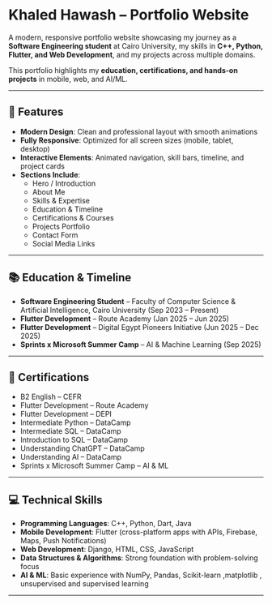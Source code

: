 # Khaled Hawash – Portfolio Website

A modern, responsive portfolio website showcasing my journey as a **Software Engineering student** at Cairo University, my skills in **C++, Python, Flutter, and Web Development**, and my projects across multiple domains.  

This portfolio highlights my **education, certifications, and hands-on projects** in mobile, web, and AI/ML.

---

## 🚀 Features

- **Modern Design**: Clean and professional layout with smooth animations  
- **Fully Responsive**: Optimized for all screen sizes (mobile, tablet, desktop)  
- **Interactive Elements**: Animated navigation, skill bars, timeline, and project cards  
- **Sections Include**:
  - Hero / Introduction  
  - About Me  
  - Skills & Expertise  
  - Education & Timeline  
  - Certifications & Courses  
  - Projects Portfolio  
  - Contact Form  
  - Social Media Links  

---

## 📚 Education & Timeline

- **Software Engineering Student** – Faculty of Computer Science & Artificial Intelligence, Cairo University (Sep 2023 – Present)  
- **Flutter Development** – Route Academy (Jan 2025 – Jun 2025)  
- **Flutter Development** – Digital Egypt Pioneers Initiative (Jun 2025 – Dec 2025)  
- **Sprints x Microsoft Summer Camp** – AI & Machine Learning (Sep 2025)  

---

## 🏅 Certifications

- B2 English – CEFR  
- Flutter Development – Route Academy  
- Flutter Development – DEPI  
- Intermediate Python – DataCamp  
- Intermediate SQL – DataCamp  
- Introduction to SQL – DataCamp  
- Understanding ChatGPT – DataCamp  
- Understanding AI – DataCamp  
- Sprints x Microsoft Summer Camp – AI & ML  

---

## 💻 Technical Skills

- **Programming Languages**: C++, Python, Dart, Java  
- **Mobile Development**: Flutter (cross-platform apps with APIs, Firebase, Maps, Push Notifications)  
- **Web Development**: Django, HTML, CSS, JavaScript  
- **Data Structures & Algorithms**: Strong foundation with problem-solving focus  
- **AI & ML**: Basic experience with NumPy, Pandas, Scikit-learn ,matplotlib , unsupervised and supervised learning 

---


